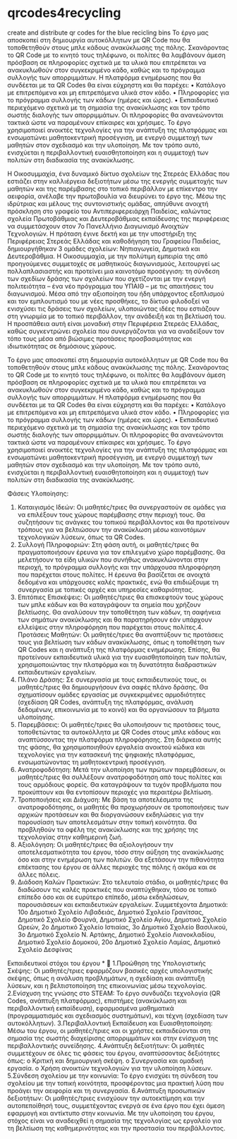 # qrcodes4recycling
create and distribute qr codes for the blue recicling bins
Το έργο μας αποσκοπεί στη δημιουργία αυτοκόλλητων με QR Code που θα τοποθετηθούν στους μπλε κάδους ανακύκλωσης της πόλης. Σκανάροντας το QR Code με το κινητό τους τηλέφωνο, οι πολίτες θα λαμβάνουν άμεση πρόσβαση σε πληροφορίες σχετικά με τα υλικά που επιτρέπεται να ανακυκλωθούν στον συγκεκριμένο κάδο, καθώς και το πρόγραμμα συλλογής των απορριμμάτων.
Η πλατφόρμα ενημέρωσης που θα συνδέεται με τα QR Codes θα είναι εύχρηστη και θα παρέχει:
•	Κατάλογο με επιτρεπόμενα και μη επιτρεπόμενα υλικά στον κάδο.
•	Πληροφορίες για το πρόγραμμα συλλογής των κάδων (ημέρες και ώρες).
•	Εκπαιδευτικό περιεχόμενο σχετικά με τη σημασία της ανακύκλωσης και τον τρόπο σωστής διαλογής των απορριμμάτων.
Οι πληροφορίες θα ανανεώνονται τακτικά ώστε να παραμένουν επίκαιρες και χρήσιμες. Το έργο χρησιμοποιεί ανοικτές τεχνολογίες για την ανάπτυξη της πλατφόρμας και ενσωματώνει μαθητοκεντρική προσέγγιση, με ενεργό συμμετοχή των μαθητών στον σχεδιασμό και την υλοποίηση. Με τον τρόπο αυτό, ενισχύεται η περιβαλλοντική ευαισθητοποίηση και η συμμετοχή των πολιτών στη διαδικασία της ανακύκλωσης.

Η Οικοσυμμαχία, ένα δυναμικό δίκτυο σχολείων της Στερεάς Ελλάδας που εστιάζει στην καλλιέργεια δεξιοτήτων μέσω της
ενεργής συμμετοχής των μαθητών και της παρέμβασης στο τοπικό περιβάλλον με επίκεντρο την αειφορία, ανέλαβε την
πρωτοβουλία να διευρύνει το έργο της. Μέσω της ιδρύτριας και μέλους της συντονιστικής ομάδας, απηύθυνε ανοιχτή
πρόσκληση στο γραφείο του Αντιπεριφερειάρχη Παιδείας, καλώντας σχολεία Πρωτοβάθμιας και Δευτεροβάθμιας εκπαίδευσης
της περιφέρειας να συμμετάσχουν στον 7ο Πανελλήνιο Διαγωνισμό Ανοιχτών Τεχνολογιών. Η πρόταση έγινε δεκτή και με την
υποστήριξη της Περιφέρειας Στερεάς Ελλάδας και καθοδήγηση του Γραφείου Παιδείας, δημιουργήθηκαν 3 ομάδες σχολείων:
Νηπιαγωγεία, Δημοτικά και Δευτεροβάθμια.
Η Οικοσυμμαχία, με την πολύτιμη εμπειρία της από προηγούμενες συμμετοχές σε μαθητικούς διαγωνισμούς, λειτουργεί ως
πολλαπλασιαστής και προτείνει μια καινοτόμο προσέγγιση: τη σύνδεση των σχεδίων δράσης των σχολείων που σχετίζονται με
την ενεργή πολιτειότητα – ένα νέο πρόγραμμα του ΥΠΑΙΘ – με τις απαιτήσεις του διαγωνισμού. Μέσα από την αξιοποίηση του
ήδη υπάρχοντος εξοπλισμού και τον εμπλουτισμό του με νέες προσθήκες, το δίκτυο φιλοδοξεί να ενισχύσει τις δράσεις των
σχολείων, υλοποιώντας ιδέες που εστιάζουν στη γνωριμία με το τοπικό περιβάλλον, την ανάδειξή και τη βελτίωσή του.
Η προσπάθεια αυτή είναι μοναδική στην Περιφέρεια Στερεάς Ελλάδας, καθώς συγκεντρώνει σχολεία που συνεργάζονται για να
αναδείξουν τον τόπο τους μέσα από βιώσιμες προτάσεις προσβασιμότητας και ιδιωτικότητας σε δημόσιους χώρους.

Το έργο μας αποσκοπεί στη δημιουργία αυτοκόλλητων με QR Code που θα τοποθετηθούν στους μπλε κάδους ανακύκλωσης
της πόλης. Σκανάροντας το QR Code με το κινητό τους τηλέφωνο, οι πολίτες θα λαμβάνουν άμεση πρόσβαση σε πληροφορίες
σχετικά με τα υλικά που επιτρέπεται να ανακυκλωθούν στον συγκεκριμένο κάδο, καθώς και το πρόγραμμα συλλογής των
απορριμμάτων.
Η πλατφόρμα ενημέρωσης που θα συνδέεται με τα QR Codes θα είναι εύχρηστη και θα παρέχει:
• Κατάλογο με επιτρεπόμενα και μη επιτρεπόμενα υλικά στον κάδο.
• Πληροφορίες για το πρόγραμμα συλλογής των κάδων (ημέρες και ώρες).
• Εκπαιδευτικό περιεχόμενο σχετικά με τη σημασία της ανακύκλωσης και τον τρόπο σωστής διαλογής των απορριμμάτων.
Οι πληροφορίες θα ανανεώνονται τακτικά ώστε να παραμένουν επίκαιρες και χρήσιμες. Το έργο χρησιμοποιεί ανοικτές
τεχνολογίες για την ανάπτυξη της πλατφόρμας και ενσωματώνει μαθητοκεντρική προσέγγιση, με ενεργό συμμετοχή των
μαθητών στον σχεδιασμό και την υλοποίηση. Με τον τρόπο αυτό, ενισχύεται η περιβαλλοντική ευαισθητοποίηση και η
συμμετοχή των πολιτών στη διαδικασία της ανακύκλωσης.

Φάσεις Υλοποίησης:
1. Καταιγισμός Ιδεών: Οι μαθητές/τριες θα συνεργαστούν σε ομάδες για να επιλέξουν τους χώρους παρέμβασης στην
περιοχή τους. Θα συζητήσουν τις ανάγκες του τοπικού περιβάλλοντος και θα προτείνουν τρόπους για να βελτιώσουν την
ανακύκλωση μέσω καινοτόμων τεχνολογικών λύσεων, όπως τα QR Codes.
2. Συλλογή Πληροφοριών: Στη φάση αυτή, οι μαθητές/τριες θα πραγματοποιήσουν έρευνα για τον επιλεγμένο χώρο
παρέμβασης. Θα μελετήσουν τα είδη υλικών που συνήθως ανακυκλώνονται στην περιοχή, το πρόγραμμα συλλογής και την
υπάρχουσα πληροφόρηση που παρέχεται στους πολίτες. Η έρευνα θα βασίζεται σε ανοιχτά δεδομένα και υπάρχουσες καλές
πρακτικές, ενώ θα επιδιώξουμε τη συνεργασία με τοπικές αρχές και υπηρεσίες καθαριότητας.
3. Επιτόπιες Επισκέψεις: Οι μαθητές/τριες θα επισκεφτούν τους χώρους των μπλε κάδων και θα καταγράψουν τα σημεία
που χρήζουν βελτίωσης. Θα αναλύσουν την τοποθέτηση των κάδων, τη σαφήνεια των σημάτων ανακύκλωσης και θα
παρατηρήσουν εάν υπάρχουν ελλείψεις στην πληροφόρηση που παρέχεται στους πολίτες.4. Προτάσεις Μαθητών: Οι μαθητές/τριες θα αναπτύξουν τις προτάσεις τους για βελτίωση των κάδων ανακύκλωσης, όπως η
τοποθέτηση των QR Codes και η ανάπτυξη της πλατφόρμας ενημέρωσης. Επίσης, θα προτείνουν εκπαιδευτικά υλικά για την
ευαισθητοποίηση των πολιτών, χρησιμοποιώντας την πλατφόρμα και τη δυνατότητα διαδραστικών εκπαιδευτικών εργαλείων.
5. Πλάνο Δράσης: Σε συνεργασία με τους εκπαιδευτικούς τους, οι μαθητές/τριες θα δημιουργήσουν ένα σαφές πλάνο
δράσης. Θα σχηματίσουν ομάδες εργασίας με συγκεκριμένες αρμοδιότητες (σχεδίαση QR Codes, ανάπτυξη της πλατφόρμας,
ανάλυση δεδομένων, επικοινωνία με το κοινό) και θα οργανώσουν τα βήματα υλοποίησης.
6. Παρεμβάσεις: Οι μαθητές/τριες θα υλοποιήσουν τις προτάσεις τους, τοποθετώντας τα αυτοκόλλητα με QR Codes στους
μπλε κάδους και αναπτύσσοντας την πλατφόρμα πληροφόρησης. Στη διάρκεια αυτής της φάσης, θα χρησιμοποιηθούν
εργαλεία ανοικτού κώδικα και τεχνολογίες για την κατασκευή της ψηφιακής πλατφόρμας, ενσωματώνοντας τη μαθητοκεντρική
προσέγγιση.
7. Ανατροφοδότηση: Μετά την υλοποίηση των πρώτων παρεμβάσεων, οι μαθητές/τριες θα συλλέξουν ανατροφοδότηση από
τους πολίτες και τους αρμόδιους φορείς. Θα καταγράψουν τα τυχόν προβλήματα που προκύπτουν και θα εντοπίσουν περιοχές
για περαιτέρω βελτίωση.
8. Τροποποιήσεις και Διάχυση: Με βάση τα αποτελέσματα της ανατροφοδότησης, οι μαθητές θα προχωρήσουν σε
τροποποιήσεις των αρχικών προτάσεων και θα διοργανώσουν εκδηλώσεις για την παρουσίαση των αποτελεσμάτων στην
τοπική κοινότητα. Θα προβληθούν τα οφέλη της ανακύκλωσης και της χρήσης της τεχνολογίας στην καθημερινή ζωή.
9. Αξιολόγηση: Οι μαθητές/τριες θα αξιολογήσουν την αποτελεσματικότητα του έργου, τόσο στην αύξηση της ανακύκλωσης
όσο και στην ενημέρωση των πολιτών. Θα εξετάσουν την πιθανότητα επέκτασης του έργου σε άλλες περιοχές της πόλης ή
ακόμα και σε άλλες πόλεις.
10. Διάδοση Καλών Πρακτικών: Στο τελευταίο στάδιο, οι μαθητές/τριες θα διαδώσουν τις καλές πρακτικές που αναπτύχθηκαν,
τόσο σε τοπικό επίπεδο όσο και σε ευρύτερο επίπεδο, μέσω εκδηλώσεων, παρουσιάσεων και εκπαιδευτικών εργαλείων.
Συμμετέχοντα Δημοτικά: 10ο Δημοτικό Σχολείο Λιβαδειάς, Δημοτικό Σχολείο Γρανίτσας, Δημοτικό Σχολείο Φουρνά,
Δημοτικό Σχολείο Αγίου, Δημοτικό Σχολείο Ωρεών, 2ο Δημοτικό Σχολείο Ιστιαίας, 3ο Δημοτικό Σχολείο
Βασιλικού, 3ο Δημοτικό Σχολείο Ν. Αρτάκης, Δημοτικό Σχολείο Λιανοκλαδίου, Δημοτικό Σχολείο Δομοκού, 20ο
Δημοτικό Σχολείο Λαμίας, Δημοτικό Σχολείο Δεσφίνας

Eκπαιδευτικοί στόχοι του έργου * 
1.Προώθηση της Υπολογιστικής Σκέψης: Οι μαθητές/τριες εφαρμόζουν βασικές αρχές υπολογιστικής σκέψης, όπως η ανάλυση
προβλημάτων, η σχεδίαση και ανάπτυξη λύσεων, και η βελτιστοποίηση της επικοινωνίας μέσω τεχνολογίας.
2.Ενίσχυση της γνώσης στο STEAM: Το έργο συνδυάζει τεχνολογία (QR Codes, ανάπτυξη πλατφόρμας), επιστήμες (ανακύκλωση
και περιβαλλοντική εκπαίδευση), εφαρμοσμένα μαθηματικά (προγραμματισμός και σχεδιασμός συστημάτων), και τέχνη (σχεδίαση
των αυτοκόλλητων).
3.Περιβαλλοντική Εκπαίδευση και Ευαισθητοποίηση: Μέσω του έργου, οι μαθητές/τριες και οι χρήστες εκπαιδεύονται στη σημασία
της σωστής διαχείρισης απορριμμάτων και στην ενίσχυση της περιβαλλοντικής συνείδησης.
4.Ανάπτυξη δεξιοτήτων: Οι μαθητές συμμετέχουν σε όλες τις φάσεις του έργου, αναπτύσσοντας δεξιότητες όπως:
o Κριτική και δημιουργική σκέψη.
o Συνεργασία και ομαδική εργασία.
o Χρήση ανοικτών τεχνολογιών για την υλοποίηση λύσεων.
5.Σύνδεση σχολείου με την κοινωνία: Το έργο ενισχύει τη σύνδεση του σχολείου με την τοπική κοινότητα, προσφέροντας μια
πρακτική λύση που προάγει την αειφορία και τη συνεργασία.
6.Ανάπτυξη προσωπικών δεξιοτήτων: Οι μαθητές/τριες ενισχύουν την αυτοεκτίμηση και την αυτοπεποίθησή τους, συμμετέχοντας
ενεργά σε ένα έργο που έχει άμεση εφαρμογή και αντίκτυπο στην κοινωνία.
Με την υλοποίηση του έργου, στόχος είναι να αναδειχθεί η σημασία της τεχνολογίας ως εργαλείο για τη βελτίωση της
καθημερινότητας και την προστασία του περιβάλλοντος.
